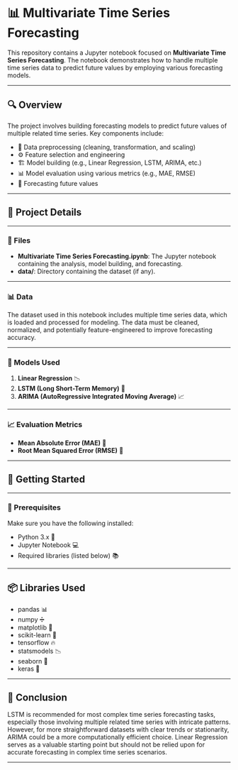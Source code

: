 # 📊 Multivariate Time Series Forecasting

This repository contains a Jupyter notebook focused on **Multivariate Time Series Forecasting**. The notebook demonstrates how to handle multiple time series data to predict future values by employing various forecasting models.

---

## 🔍 Overview

The project involves building forecasting models to predict future values of multiple related time series. Key components include:

- 🧹 Data preprocessing (cleaning, transformation, and scaling)
- ⚙️ Feature selection and engineering
- 🏗️ Model building (e.g., Linear Regression, LSTM, ARIMA, etc.)
- 📊 Model evaluation using various metrics (e.g., MAE, RMSE)
- 🔮 Forecasting future values

---

## 📁 Project Details

---

### 📑 Files

- **Multivariate Time Series Forecasting.ipynb**: The Jupyter notebook containing the analysis, model building, and forecasting.
- **data/**: Directory containing the dataset (if any).

---

### 📊 Data

The dataset used in this notebook includes multiple time series data, which is loaded and processed for modeling. The data must be cleaned, normalized, and potentially feature-engineered to improve forecasting accuracy.

---

### 🤖 Models Used

1. **Linear Regression** 📉
2. **LSTM (Long Short-Term Memory)** 🧠
3. **ARIMA (AutoRegressive Integrated Moving Average)** 📈

---

### 📈 Evaluation Metrics

- **Mean Absolute Error (MAE)** 📏
- **Root Mean Squared Error (RMSE)** 📐

---

## 🚀 Getting Started

---

### 📜 Prerequisites

Make sure you have the following installed:

- Python 3.x 🐍
- Jupyter Notebook 💻
- Required libraries (listed below) 📚

---

## 📦 Libraries Used

- pandas 📊
- numpy ➗
- matplotlib 🎨
- scikit-learn 🧠
- tensorflow 🔥
- statsmodels 📉
- seaborn 🌊
- keras 🤖

---

## 🧠 Conclusion

LSTM is recommended for most complex time series forecasting tasks, especially those involving multiple related time series with intricate patterns. However, for more straightforward datasets with clear trends or stationarity, ARIMA could be a more computationally efficient choice. Linear Regression serves as a valuable starting point but should not be relied upon for accurate forecasting in complex time series scenarios.

---
